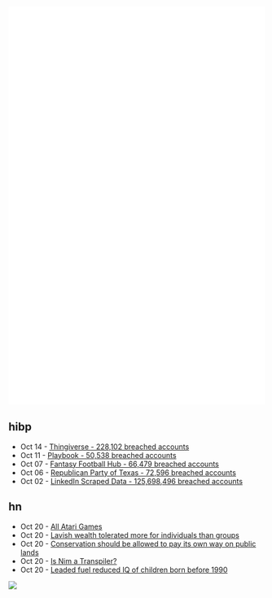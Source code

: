 ![Metrics](https://raw.githubusercontent.com/phixion/phixion/master/metrics.svg)

## hibp

<!--
for https://github.com/phixion/phixion/blob/main/.github/workflows/feeds.yml
-->
<!--START_SECTION:haveibeenpwnd-->
- Oct 14 - [Thingiverse - 228,102 breached accounts](https://haveibeenpwned.com/PwnedWebsites#Thingiverse)
- Oct 11 - [Playbook - 50,538 breached accounts](https://haveibeenpwned.com/PwnedWebsites#Playbook)
- Oct 07 - [Fantasy Football Hub - 66,479 breached accounts](https://haveibeenpwned.com/PwnedWebsites#FantasyFootballHub)
- Oct 06 - [Republican Party of Texas - 72,596 breached accounts](https://haveibeenpwned.com/PwnedWebsites#RepublicanPartyOfTexas)
- Oct 02 - [LinkedIn Scraped Data - 125,698,496 breached accounts](https://haveibeenpwned.com/PwnedWebsites#LinkedInScrape)
<!--END_SECTION:haveibeenpwnd-->

## hn

<!--
for https://github.com/phixion/phixion/blob/main/.github/workflows/feeds.yml
-->
<!--START_SECTION:hn-->
- Oct 20 - [All Atari Games](https://voxodyssey.com/atari-2600)
- Oct 20 - [Lavish wealth tolerated more for individuals than groups](https://news.cornell.edu/stories/2021/10/lavish-wealth-tolerated-more-individuals-groups)
- Oct 20 - [Conservation should be allowed to pay its own way on public lands](https://legal-planet.org/2021/08/27/science-article-argues-that-conservation-should-be-allowed-to-pay-its-own-way-on-public-lands/)
- Oct 20 - [Is Nim a Transpiler?](https://peterme.net/is-nim-a-transpiler.html)
- Oct 20 - [Leaded fuel reduced IQ of children born before 1990](https://twitter.com/emollick/status/1450591638796087296)
<!--END_SECTION:hn-->

<!--
for https://yhype.me
-->
![](https://hit.yhype.me/github/profile?user_id=13013670)
